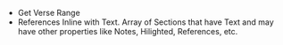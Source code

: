 - Get Verse Range
- References Inline with Text. Array of Sections that have Text and may have
  other properties like Notes, Hilighted, References, etc.
